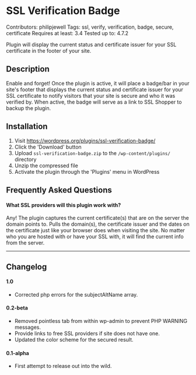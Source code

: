 SSL Verification Badge
======
Contributors: philipjewell
Tags: ssl, verify, verification, badge, secure, certificate
Requires at least: 3.4
Tested up to: 4.7.2

Plugin will display the current status and certificate issuer for your SSL certificate in the footer of your site.

## Description

Enable and forget! Once the plugin is active, it will place a badge/bar in your site's footer that displays the current status and certificate issuer for your SSL certificate to notify visitors that your site is secure and who it was verified by. When active, the badge will serve as a link to SSL Shopper to backup the plugin.

## Installation

1. Visit https://wordpress.org/plugins/ssl-verification-badge/
2. Click the 'Download' button
3. Upload `ssl-verification-badge.zip` to the `/wp-content/plugins/` directory
4. Unzip the compressed file
5. Activate the plugin through the 'Plugins' menu in WordPress

## Frequently Asked Questions

#### What SSL providers will this plugin work with?

Any! The plugin captures the current certificate(s) that are on the server the domain points to. Pulls the domain(s), the certificate issuer and the dates on the certificate just like your browser does when visiting the site. No matter who you are hosted with or have your SSL with, it will find the current info from the server.

---

## Changelog

#### 1.0
* Corrected php errors for the subjectAltName array.

#### 0.2-beta
* Removed pointless tab from within wp-admin to prevent PHP WARNING messages.
* Provide links to free SSL providers if site does not have one.
* Updated the color scheme for the secured result.

#### 0.1-alpha
* First attempt to release out into the wild.
